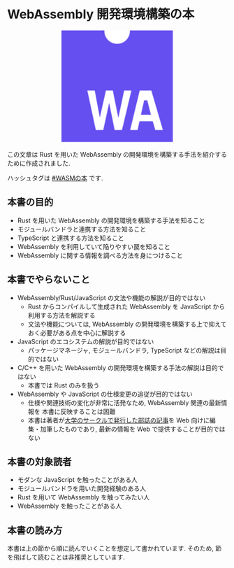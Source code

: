# WebAssembly 開発環境構築の本

<div style="text-align: center;">

<img alt="WebAssembly logo" width="256px" src="./.vuepress/public/icon.svg" />

</div>

この文章は Rust を用いた WebAssembly の開発環境を構築する手法を紹介するために作成されました.

<!-- prettier-ignore -->
ハッシュタグは [#WASMの本](https://twitter.com/search?f=tweets&q=%23WASM%E3%81%AE%E6%9C%AC) です.

## 本書の目的

* Rust を用いた WebAssembly の開発環境を構築する手法を知ること
* モジュールバンドラと連携する方法を知ること
* TypeScript と連携する方法を知ること
* WebAssembly を利用していて陥りやすい罠を知ること
* WebAssembly に関する情報を調べる方法を身につけること

## 本書でやらないこと

* WebAssembly/Rust/JavaScript の文法や機能の解説が目的ではない
  * Rust からコンパイルして生成された WebAssembly を JavaScript から利用する方法を解説する
  * 文法や機能については, WebAssembly の開発環境を構築する上で抑えておく必要がある点を中心に解説する
* JavaScript のエコシステムの解説が目的ではない
  * パッケージマネージャ, モジュールバンドラ, TypeScript などの解説は目的ではない
* C/C++ を用いた WebAssembly の開発環境を構築する手法の解説は目的ではない
  * 本書では Rust のみを扱う
* WebAssembly や JavaScript の仕様変更の追従が目的ではない
  * 仕様や関連技術の変化が非常に活発なため, WebAssembly 関連の最新情報を 本書に反映することは困難
  * 本書は著者が[大学のサークルで発行した部誌の記事](https://wiki.mma.club.uec.ac.jp/Booklet#A2018.2BXnQ_.2BZiVT9w-)を Web 向けに編集・加筆したものであり, 最新の情報を Web で提供することが目的ではない

## 本書の対象読者

* モダンな JavaScript を触ったことがある人
* モジュールバンドラを用いた開発経験のある人
* Rust を用いて WebAssembly を触ってみたい人
* WebAssembly を触ったことがある人

## 本書の読み方

本書は上の節から順に読んでいくことを想定して書かれています. そのため, 節を飛ばして読むことは非推奨としています.

